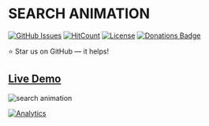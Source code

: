 # SEARCH ANIMATION

[![GitHub Issues](https://img.shields.io/badge/contributions-welcome-brightgreen.svg?style=flat)](https://github.com/alikinvv/search-animation/issues)  [![HitCount](http://hits.dwyl.com/alikinvv/search-animation.svg)](http://hits.dwyl.com/alikinvv/search-animation)  [![License](https://img.shields.io/badge/license-MIT-blue.svg)](https://opensource.org/licenses/MIT)  [![Donations Badge](https://yourdonation.rocks/images/badge.svg)](https://www.paypal.me/alikinvv)

:star: Star us on GitHub — it helps!

## [Live Demo](https://alikinvv.github.io/search-animation/build/ )

![search animation](https://cdn.dribbble.com/users/1773016/screenshots/5758564/2.gif)

[![Analytics](https://ga-beacon.appspot.com/UA-31485994-5/search-animation)](https://github.com/alikinvv/search-animation)
